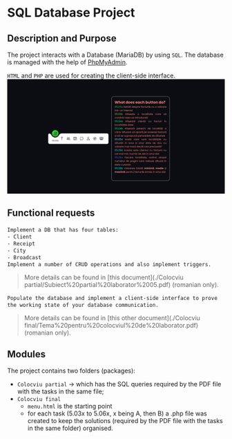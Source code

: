 # SQL Database Project

## Description and Purpose
The project interacts with a Database (MariaDB) by using `SQL`. The database is 
managed with the help of [PhpMyAdmin](https://www.phpmyadmin.net/). 

`HTML` and `PHP` are used for creating the client-side interface.  
![img-client-side](./Media/Main_Interface.png)  

## Functional requests
	Implement a DB that has four tables:
	- Client
	- Receipt
	- City
	- Broadcast
	Implement a number of CRUD operations and also implement triggers.
> More details can be found in [this document](./Colocviu partial/Subiect%20partial%20laborator%2005.pdf) (romanian only).


	Populate the database and implement a client-side interface to prove
	the working state of your database communication.
> More details can be found in [this other document](./Colocviu final/Tema%20pentru%20colocviul%20de%20laborator.pdf) (romanian only).

## Modules
The project contains two folders (packages):  
- `Colocviu partial` -> which has the SQL queries required by the PDF file with the tasks in the same file;  
- `Colocviu final`
	- `menu.html` is the starting point
	- for each task (5.03x to 5.06x, x being A, then B) a .php file was created to keep the solutions (required by the PDF file with the tasks in the same folder) organised.
